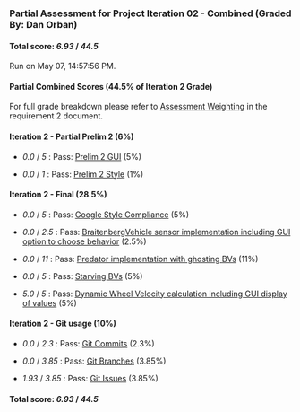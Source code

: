### Partial Assessment for Project Iteration 02 - Combined (Graded By: Dan Orban)

#### Total score: _6.93_ / _44.5_

Run on May 07, 14:57:56 PM.


#### Partial Combined Scores (44.5% of Iteration 2 Grade)


For full grade breakdown please refer to [Assessment Weighting](https://github.umn.edu/umn-csci-3081-S19/csci3081-shared-upstream/blob/support-code/project/docs/Iteration2Requirements.md#assessment-weighting) in the requirement 2 document.


#### Iteration 2 - Partial Prelim 2 (6%)

+  _0.0_ / _5_ : Pass: [Prelim 2 GUI](Proj_02_Prelim-2_Assessment.md) (5%)



+  _0.0_ / _1_ : Pass: [Prelim 2 Style](Proj_02_Prelim-2-Style_Assessment.md) (1%)




#### Iteration 2 - Final (28.5%)

+  _0.0_ / _5_ : Pass: [Google Style Compliance](Proj_02_Final-Automated_Assessment.md#google-style) (5%)



+  _0.0_ / _2.5_ : Pass: [BraitenbergVehicle sensor implementation including GUI option to choose behavior](Proj_02_Final-Code_Assessment.md#feature-testing) (2.5%)



+  _0.0_ / _11_ : Pass: [Predator implementation with ghosting BVs](Proj_02_Final-Code_Assessment.md#feature-testing) (11%)



+  _0.0_ / _5_ : Pass: [Starving BVs](Proj_02_Final-Code_Assessment.md#feature-testing) (5%)



+  _5.0_ / _5_ : Pass: [Dynamic Wheel Velocity calculation including GUI display of values](Proj_02_Final-Code_Assessment.md) (5%)




#### Iteration 2 - Git usage (10%)

+  _0.0_ / _2.3_ : Pass: [Git Commits](Proj_02_Final-Automated_Assessment.md#git-tests) (2.3%)



+  _0.0_ / _3.85_ : Pass: [Git Branches](Proj_02_Final-Automated_Assessment.md#git-tests) (3.85%)



+  _1.93_ / _3.85_ : Pass: [Git Issues](Proj_02_Final-Automated_Assessment.md#git-issue-usage) (3.85%)



#### Total score: _6.93_ / _44.5_

